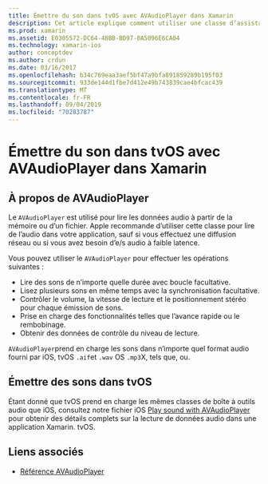```yaml
---
title: Émettre du son dans tvOS avec AVAudioPlayer dans Xamarin
description: Cet article explique comment utiliser une classe d’assistance pour contrôler la lecture du son à l’aide d’un AVAudioPlayer dans une application Xamarin. iOS.
ms.prod: xamarin
ms.assetid: E0305572-DC64-48BB-BD97-0A5096E6CA04
ms.technology: xamarin-ios
author: conceptdev
ms.author: crdun
ms.date: 03/16/2017
ms.openlocfilehash: b34c769eaa3aef5bf47a9bfa891859289b195f03
ms.sourcegitcommit: 933de144d1fbe7d412e49b743839cae4bfcac439
ms.translationtype: MT
ms.contentlocale: fr-FR
ms.lasthandoff: 09/04/2019
ms.locfileid: "70283787"
---
```

# <a name="playing-sound-in-tvos-with-avaudioplayer-in-xamarin"></a>Émettre du son dans tvOS avec AVAudioPlayer dans Xamarin

## <a name="about-the-avaudioplayer"></a>À propos de AVAudioPlayer

Le `AVAudioPlayer` est utilisé pour lire les données audio à partir de la mémoire ou d’un fichier. Apple recommande d’utiliser cette classe pour lire de l’audio dans votre application, sauf si vous effectuez une diffusion réseau ou si vous avez besoin d’e/s audio à faible latence.

Vous pouvez utiliser le `AVAudioPlayer` pour effectuer les opérations suivantes :

- Lire des sons de n’importe quelle durée avec boucle facultative.
- Lisez plusieurs sons en même temps avec la synchronisation facultative.
- Contrôler le volume, la vitesse de lecture et le positionnement stéréo pour chaque émission de sons.
- Prise en charge des fonctionnalités telles que l’avance rapide ou le rembobinage.
- Obtenir des données de contrôle du niveau de lecture.

`AVAudioPlayer`prend en charge les sons dans n’importe quel format audio fourni par iOS, tvOS `.aif`et `.wav` OS `.mp3`X, tels que, ou.

## <a name="playing-sounds-in-tvos"></a>Émettre des sons dans tvOS

Étant donné que tvOS prend en charge les mêmes classes de boîte à outils audio que iOS, consultez notre fichier iOS [Play sound with AVAudioPlayer](https://github.com/xamarin/recipes/tree/master/Recipes/ios/media/sound/avaudioplayer) pour obtenir des détails complets sur la lecture de données audio dans une application Xamarin. tvOS.



## <a name="related-links"></a>Liens associés

- [Référence AVAudioPlayer](https://developer.apple.com/library/ios/documentation/AVFoundation/Reference/AVAudioPlayerClassReference/)
